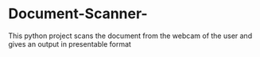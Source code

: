 # Document-Scanner-
This python project scans the document from the webcam of the user and gives an output in presentable format

